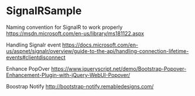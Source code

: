 # SignalRSample
Naming convention for SignalR to work properly
https://msdn.microsoft.com/en-us/library/ms181122.aspx

Handling Signalr event
https://docs.microsoft.com/en-us/aspnet/signalr/overview/guide-to-the-api/handling-connection-lifetime-events#clientdisconnect

Enhance PopOver
https://www.jqueryscript.net/demo/Bootstrap-Popover-Enhancement-Plugin-with-jQuery-WebUI-Popover/

Boostrap Notify
http://bootstrap-notify.remabledesigns.com/



